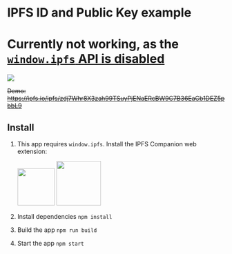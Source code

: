 # IPFS ID and Public Key example

# Currently not working, as the [`window.ipfs` API is disabled](https://github.com/ipfs/ipfs-companion/issues/589#issuecomment-712356448)

![](https://user-images.githubusercontent.com/5447088/38272321-cfc5ffd2-3780-11e8-93bd-51427c850271.png)

~~Demo: https://ipfs.io/ipfs/zdj7Whr8X3zah99TSuyPjENaERcBW9C7B36EaCb1DEZ5pbbL9~~

## Install

1. This app requires `window.ipfs`. Install the IPFS Companion web extension:

    <a href="https://addons.mozilla.org/en-US/firefox/addon/ipfs-companion/" title="Get the add-on"><img width="86" src="https://blog.mozilla.org/addons/files/2015/11/AMO-button_1.png" /></a> <a href="https://chrome.google.com/webstore/detail/ipfs-companion/nibjojkomfdiaoajekhjakgkdhaomnch" title="Get the extension"><img width="103" src="https://developer.chrome.com/webstore/images/ChromeWebStore_BadgeWBorder_v2_206x58.png" /></a>

2. Install dependencies `npm install`
3. Build the app `npm run build`
4. Start the app `npm start`

